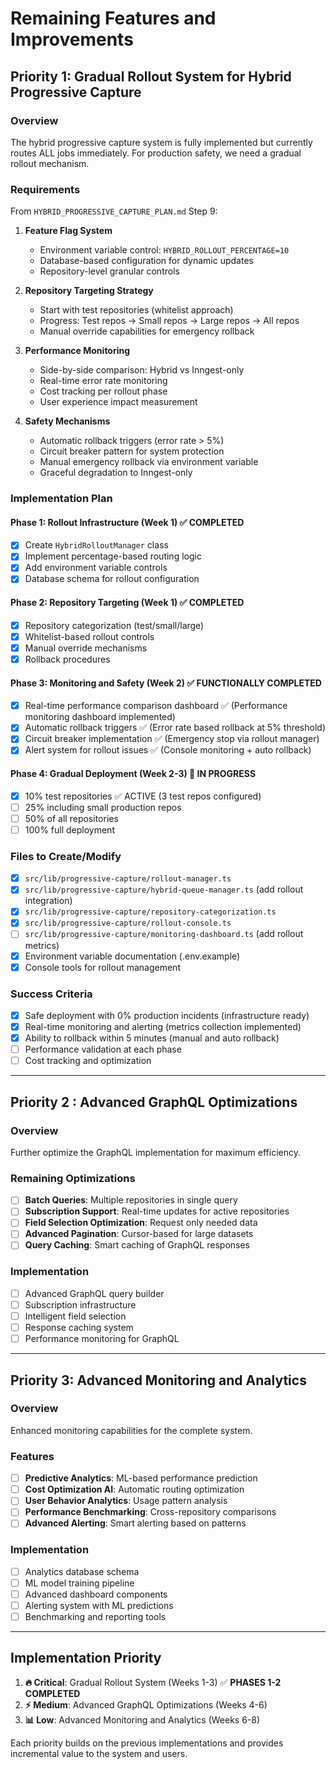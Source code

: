 # Remaining Features and Improvements

## Priority 1: Gradual Rollout System for Hybrid Progressive Capture

### Overview
The hybrid progressive capture system is fully implemented but currently routes ALL jobs immediately. For production safety, we need a gradual rollout mechanism.

### Requirements
From `HYBRID_PROGRESSIVE_CAPTURE_PLAN.md` Step 9:

1. **Feature Flag System**
   - Environment variable control: `HYBRID_ROLLOUT_PERCENTAGE=10`
   - Database-based configuration for dynamic updates
   - Repository-level granular controls

2. **Repository Targeting Strategy**
   - Start with test repositories (whitelist approach)
   - Progress: Test repos → Small repos → Large repos → All repos
   - Manual override capabilities for emergency rollback

3. **Performance Monitoring**
   - Side-by-side comparison: Hybrid vs Inngest-only
   - Real-time error rate monitoring
   - Cost tracking per rollout phase
   - User experience impact measurement

4. **Safety Mechanisms**
   - Automatic rollback triggers (error rate > 5%)
   - Circuit breaker pattern for system protection
   - Manual emergency rollback via environment variable
   - Graceful degradation to Inngest-only

### Implementation Plan

#### Phase 1: Rollout Infrastructure (Week 1) ✅ COMPLETED
- [x] Create `HybridRolloutManager` class
- [x] Implement percentage-based routing logic
- [x] Add environment variable controls
- [x] Database schema for rollout configuration

#### Phase 2: Repository Targeting (Week 1) ✅ COMPLETED
- [x] Repository categorization (test/small/large)
- [x] Whitelist-based rollout controls
- [x] Manual override mechanisms
- [x] Rollback procedures

#### Phase 3: Monitoring and Safety (Week 2) ✅ FUNCTIONALLY COMPLETED
- [x] Real-time performance comparison dashboard ✅ (Performance monitoring dashboard implemented)
- [x] Automatic rollback triggers ✅ (Error rate based rollback at 5% threshold)
- [x] Circuit breaker implementation ✅ (Emergency stop via rollout manager)
- [x] Alert system for rollout issues ✅ (Console monitoring + auto rollback)

#### Phase 4: Gradual Deployment (Week 2-3) 🚀 IN PROGRESS
- [x] 10% test repositories ✅ ACTIVE (3 test repos configured)
- [ ] 25% including small production repos
- [ ] 50% of all repositories
- [ ] 100% full deployment

### Files to Create/Modify
- [x] `src/lib/progressive-capture/rollout-manager.ts`
- [x] `src/lib/progressive-capture/hybrid-queue-manager.ts` (add rollout integration)
- [x] `src/lib/progressive-capture/repository-categorization.ts`
- [x] `src/lib/progressive-capture/rollout-console.ts`
- [ ] `src/lib/progressive-capture/monitoring-dashboard.ts` (add rollout metrics)
- [x] Environment variable documentation (.env.example)
- [x] Console tools for rollout management

### Success Criteria
- [x] Safe deployment with 0% production incidents (infrastructure ready)
- [x] Real-time monitoring and alerting (metrics collection implemented)
- [x] Ability to rollback within 5 minutes (manual and auto rollback)
- [ ] Performance validation at each phase
- [ ] Cost tracking and optimization

---

## Priority 2  : Advanced GraphQL Optimizations

### Overview
Further optimize the GraphQL implementation for maximum efficiency.

### Remaining Optimizations
- [ ] **Batch Queries**: Multiple repositories in single query
- [ ] **Subscription Support**: Real-time updates for active repositories
- [ ] **Field Selection Optimization**: Request only needed data
- [ ] **Advanced Pagination**: Cursor-based for large datasets
- [ ] **Query Caching**: Smart caching of GraphQL responses

### Implementation
- [ ] Advanced GraphQL query builder
- [ ] Subscription infrastructure
- [ ] Intelligent field selection
- [ ] Response caching system
- [ ] Performance monitoring for GraphQL

---

## Priority 3: Advanced Monitoring and Analytics

### Overview
Enhanced monitoring capabilities for the complete system.

### Features
- [ ] **Predictive Analytics**: ML-based performance prediction
- [ ] **Cost Optimization AI**: Automatic routing optimization
- [ ] **User Behavior Analytics**: Usage pattern analysis
- [ ] **Performance Benchmarking**: Cross-repository comparisons
- [ ] **Advanced Alerting**: Smart alerting based on patterns

### Implementation
- [ ] Analytics database schema
- [ ] ML model training pipeline
- [ ] Advanced dashboard components
- [ ] Alerting system with ML predictions
- [ ] Benchmarking and reporting tools

---

## Implementation Priority

1. **🔥 Critical**: Gradual Rollout System (Weeks 1-3) ✅ **PHASES 1-2 COMPLETED**
2. **⚡ Medium**: Advanced GraphQL Optimizations (Weeks 4-6)  
3. **📊 Low**: Advanced Monitoring and Analytics (Weeks 6-8)

Each priority builds on the previous implementations and provides incremental value to the system and users.